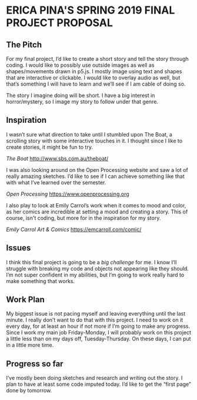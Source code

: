 # ERICA PINA'S SPRING 2019 FINAL PROJECT PROPOSAL 

## The Pitch
For my final project, I’d like to create a short story and tell the story through coding. I would like to possibly use outside images as well as shapes/movements drawn in p5.js. I mostly image using text and shapes that are interactive or clickable. I would like to overlay audio as well, but that’s something I will have to learn and we’ll see if I am cable of doing so.

The story I imagine doing will be short. I have a big interest in horror/mystery, so I image my story to follow under that genre.

## Inspiration
I wasn’t sure what direction to take until I stumbled upon The Boat, a scrolling story with some interactive touches in it. I thought since I like to create stories, it might be fun to try.

_The Boat_
http://www.sbs.com.au/theboat/

I was also looking around on the Open Processing website and saw a lot of really amazing sketches. I’d like to see if I can achieve something like that with what I’ve learned over the semester.

_Open Processing_
https://www.openprocessing.org

I also play to look at Emily Carrol’s work when it comes to mood and color, as her comics are incredible at setting a mood and creating a story. This of course, isn't coding, but more for in the inspiration for my story.

_Emily Carrol Art & Comics_
https://emcarroll.com/comic/

## Issues
I think this final project is going to be a *big challenge* for me. I know I’ll struggle with breaking my code and objects not appearing like they should. I’m not super confident in my abilities, but I’m going to work really hard to make something that works.

## Work Plan
My biggest issue is not pacing myself and leaving everything until the last minute. I really don’t want to do that with this project. I need to work on it every day, for at least an hour if not more if I’m going to make any progress. Since I work my main job Friday-Monday, I will probably work on this project a little less than on my days off, Tuesday-Thursday. On these days, I can put in a little more time.

## Progress so far
I’ve mostly been doing sketches and research and writing out the story. I plan to have at least some code imputed today. I’d like to get the “first page” done by tomorrow.

